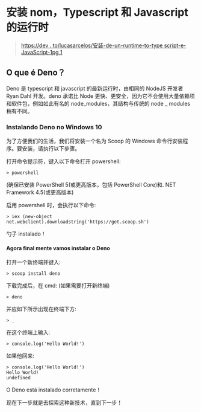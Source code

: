 # 安装 nom，Typescript 和 Javascript 的运行时

> [https://dev . to/lucasarcelos/安装-de-un-runtime-to-type script-e-JavaScript-1pg 1](https://dev.to/lucasbarcelos/instalando-deno-um-runtime-para-typescript-e-javascript-1pg1)

## [](#o-que-%C3%A9-deno)O que é Deno？

Deno 是 typescript 和 javascript 的最新运行时，由相同的 NodeJS 开发者 Ryan Dahl 开发。deno 承诺比 Node 更快、更安全，因为它不会使用大量依赖项和软件包，例如如此有名的 node_modules，其结构与传统的 node _ modules 稍有不同。

### Instalando Deno no Windows 10

为了方便我们的生活，我们将安装一个名为 Scoop 的 Windows 命令行安装程序。要安装，请执行以下步骤。

打开命令提示符，键入以下命令打开 powershell:

```
> powershell 
```

(确保已安装 PowerShell 5(或更高版本，包括 PowerShell Core)和. NET Framework 4.5(或更高版本)

启用 powershell 时，会执行以下命令:

```
> iex (new-object net.webclient).downloadstring('https://get.scoop.sh') 
```

勺子 instalado！

#### Agora final mente vamos instalar o Deno

打开一个新终端并键入:

```
> scoop install deno 
```

下载完成后，在 cmd:
(如果需要打开新终端)

```
> deno 
```

并应如下所示出现在终端下方:

```
> _ 
```

在这个终端上输入:

```
> console.log('Hello World!') 
```

如果他回来:

```
> console.log('Hello World!')
Hello World!
undefined 
```

O Deno está instalado corretamente！

现在下一步就是去探索这种新技术，直到下一步！